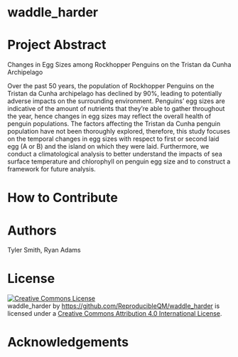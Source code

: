 # waddle_harder

# Project Abstract
Changes in Egg Sizes among Rockhopper Penguins on the Tristan da Cunha Archipelago


Over the past 50 years, the population of Rockhopper Penguins on the Tristan da Cunha archipelago has declined by 90%, leading to potentially adverse impacts on the surrounding environment. Penguins’ egg sizes are indicative of the amount of nutrients that they’re able to gather throughout the year, hence changes in egg sizes may reflect the overall health of penguin populations. The factors affecting the Tristan da Cunha penguin population have not been thoroughly explored, therefore, this study focuses on the temporal changes in egg sizes with respect to first or second laid egg (A or B) and the island on which they were laid. Furthermore, we conduct a climatological analysis to better understand the impacts of sea surface temperature and chlorophyll on penguin egg size and to construct a framework for future analysis. 

# How to Contribute

# Authors
Tyler Smith, Ryan Adams

# License
<a rel="license" href="http://creativecommons.org/licenses/by/4.0/"><img alt="Creative Commons License" style="border-width:0" src="https://i.creativecommons.org/l/by/4.0/88x31.png" /></a><br /><span xmlns:dct="http://purl.org/dc/terms/" property="dct:title">waddle_harder</span> by <a xmlns:cc="http://creativecommons.org/ns#" href="https://github.com/ReproducibleQM/waddle_harder" property="cc:attributionName" rel="cc:attributionURL">https://github.com/ReproducibleQM/waddle_harder</a> is licensed under a <a rel="license" href="http://creativecommons.org/licenses/by/4.0/">Creative Commons Attribution 4.0 International License</a>.

# Acknowledgements

